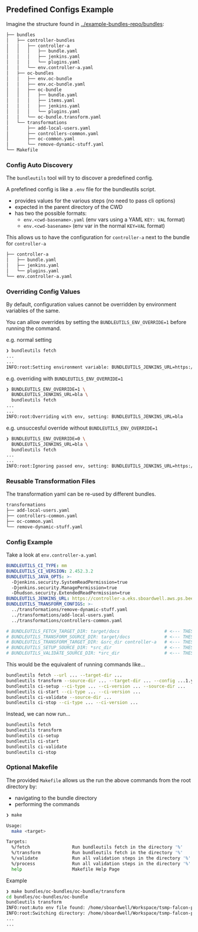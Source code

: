 ## Predefined Configs Example

Imagine the structure found in [../example-bundles-repo/bundles](../examples/example-bundles-repo/bundles):

```sh
├── bundles
│   ├── controller-bundles
│   │   ├── controller-a
│   │   │   ├── bundle.yaml
│   │   │   ├── jenkins.yaml
│   │   │   └── plugins.yaml
│   │   └── env.controller-a.yaml
│   ├── oc-bundles
│   │   ├── env.oc-bundle
│   │   ├── env.oc-bundle.yaml
│   │   ├── oc-bundle
│   │   │   ├── bundle.yaml
│   │   │   ├── items.yaml
│   │   │   ├── jenkins.yaml
│   │   │   └── plugins.yaml
│   │   └── oc-bundle.transform.yaml
│   └── transformations
│       ├── add-local-users.yaml
│       ├── controllers-common.yaml
│       ├── oc-common.yaml
│       └── remove-dynamic-stuff.yaml
└── Makefile
```

### Config Auto Discovery

The `bundleutils` tool will try to discover a predefined config.

A prefefined config is like a `.env` file for the bundleutils script.

- provides values for the various steps (no need to pass cli options)
- expected in the parent directory of the CWD
- has two the possible formats:
  - `env.<cwd-basename>.yaml` (env vars using a YAML `KEY: VAL` format)
  - `env.<cwd-basename>` (env var in the normal `KEY=VAL` format)

This allows us to have the configuration for `controller-a` next to the bundle for `controller-a`

```sh
├── controller-a
│   ├── bundle.yaml
│   ├── jenkins.yaml
│   └── plugins.yaml
└── env.controller-a.yaml
```

### Overriding Config Values

By default, configuration values cannot be overridden by environment variables of the same.

You can allow overrides by setting the `BUNDLEUTILS_ENV_OVERRIDE=1` before running the command.

e.g. normal setting

```sh
❯ bundleutils fetch
...
...
INFO:root:Setting environment variable: BUNDLEUTILS_JENKINS_URL=https://cjoc.eks.sboardwell.aws.ps.beescloud.com
```

e.g. overriding with `BUNDLEUTILS_ENV_OVERRIDE=1`

```sh
❯ BUNDLEUTILS_ENV_OVERRIDE=1 \
  BUNDLEUTILS_JENKINS_URL=bla \
  bundleutils fetch
...
...
INFO:root:Overriding with env, setting: BUNDLEUTILS_JENKINS_URL=bla
```

e.g. unsuccesful override without `BUNDLEUTILS_ENV_OVERRIDE=1`

```sh
❯ BUNDLEUTILS_ENV_OVERRIDE=0 \
  BUNDLEUTILS_JENKINS_URL=bla \
  bundleutils fetch
...
...
INFO:root:Ignoring passed env, setting: BUNDLEUTILS_JENKINS_URL=https://cjoc.eks.sboardwell.aws.ps.beescloud.com
```

### Reusable Transformation Files

The transformation yaml can be re-used by different bundles.

```sh
transformations
├── add-local-users.yaml
├── controllers-common.yaml
├── oc-common.yaml
└── remove-dynamic-stuff.yaml
```

### Config Example

Take a look at `env.controller-a.yaml`

```yaml
BUNDLEUTILS_CI_TYPE: mm
BUNDLEUTILS_CI_VERSION: 2.452.3.2
BUNDLEUTILS_JAVA_OPTS: >-
  -Djenkins.security.SystemReadPermission=true
  -Djenkins.security.ManagePermission=true
  -Dhudson.security.ExtendedReadPermission=true
BUNDLEUTILS_JENKINS_URL: https://controller-a.eks.sboardwell.aws.ps.beescloud.com
BUNDLEUTILS_TRANSFORM_CONFIGS: >-
  ../transformations/remove-dynamic-stuff.yaml
  ../transformations/add-local-users.yaml
  ../transformations/controllers-common.yaml

# BUNDLEUTILS_FETCH_TARGET_DIR: target/docs                 # <--- THESE ARE AUTOMATICALLY DEDUCED IF NOT SPECIFIED
# BUNDLEUTILS_TRANSFORM_SOURCE_DIR: target/docs             # <--- THESE ARE AUTOMATICALLY DEDUCED IF NOT SPECIFIED
# BUNDLEUTILS_TRANSFORM_TARGET_DIR: &src_dir controller-a   # <--- THESE ARE AUTOMATICALLY DEDUCED IF NOT SPECIFIED
# BUNDLEUTILS_SETUP_SOURCE_DIR: *src_dir                    # <--- THESE ARE AUTOMATICALLY DEDUCED IF NOT SPECIFIED
# BUNDLEUTILS_VALIDATE_SOURCE_DIR: *src_dir                 # <--- THESE ARE AUTOMATICALLY DEDUCED IF NOT SPECIFIED
```

This would be the equivalent of running commands like...

```sh
bundleutils fetch --url ... --target-dir ...
bundleutils transform --source-dir ... --target-dir ... --config ...1.yaml --config ...2.yaml --config ...3.yaml
bundleutils ci-setup --ci-type ... --ci-version ... --source-dir ...
bundleutils ci-start --ci-type ... --ci-version ...
bundleutils ci-validate --source-dir ...
bundleutils ci-stop --ci-type ... --ci-version ...
```

Instead, we can now run...

```sh
bundleutils fetch
bundleutils transform
bundleutils ci-setup
bundleutils ci-start
bundleutils ci-validate
bundleutils ci-stop
```

### Optional Makefile

The provided `Makefile` allows us the run the above commands from the root directory by:

- navigating to the bundle directory
- performing the commands

```sh
❯ make

Usage:
  make <target>

Targets:
  %/fetch                Run bundleutils fetch in the directory '%'
  %/transform            Run bundleutils fetch in the directory '%'
  %/validate             Run all validation steps in the directory '%'
  %/process              Run all validation steps in the directory '%'
  help                   Makefile Help Page
```

Example

```sh
❯ make bundles/oc-bundles/oc-bundle/transform
cd bundles/oc-bundles/oc-bundle
bundleutils transform
INFO:root:Auto env file found: /home/sboardwell/Workspace/tsmp-falcon-platform/sboardwell-bundles-drift/bundles/oc-bundles/env.oc-bundle.yaml
INFO:root:Switching directory: /home/sboardwell/Workspace/tsmp-falcon-platform/sboardwell-bundles-drift/bundles/oc-bundles
...
...
```